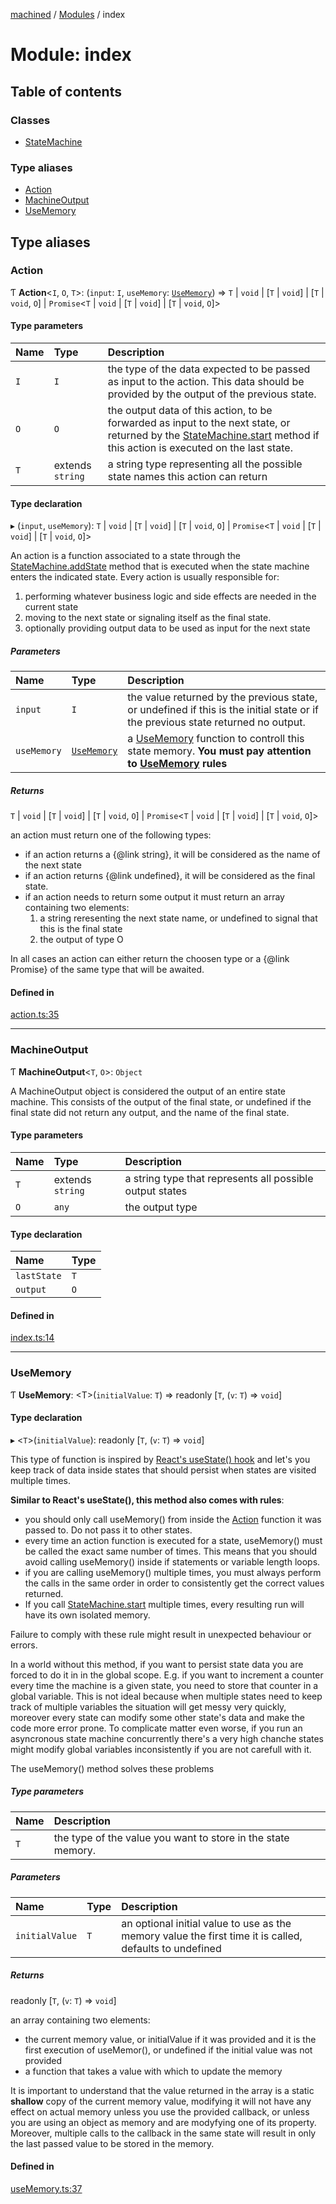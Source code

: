 [machined](../README.md) / [Modules](../modules.md) / index

# Module: index

## Table of contents

### Classes

- [StateMachine](../classes/index.StateMachine.md)

### Type aliases

- [Action](index.md#action)
- [MachineOutput](index.md#machineoutput)
- [UseMemory](index.md#usememory)

## Type aliases

### Action

Ƭ **Action**<`I`, `O`, `T`\>: (`input`: `I`, `useMemory`: [`UseMemory`](index.md#usememory)) => `T` \| `void` \| [`T` \| `void`] \| [`T` \| `void`, `O`] \| `Promise`<`T` \| `void` \| [`T` \| `void`] \| [`T` \| `void`, `O`]\>

#### Type parameters

| Name | Type | Description |
| :------ | :------ | :------ |
| `I` | `I` | the type of the data expected to be passed as input to the action.  This data should be provided by the output of the previous state. |
| `O` | `O` | the output data of this action, to be forwarded as input to the next state,  or returned by the [StateMachine.start](../classes/index.StateMachine.md#start) method if this action is executed on the last state. |
| `T` | extends `string` | a string type representing all the possible state names this action can return |

#### Type declaration

▸ (`input`, `useMemory`): `T` \| `void` \| [`T` \| `void`] \| [`T` \| `void`, `O`] \| `Promise`<`T` \| `void` \| [`T` \| `void`] \| [`T` \| `void`, `O`]\>

An action is a function associated to a state through the [StateMachine.addState](../classes/index.StateMachine.md#addstate) method
that is executed when the state machine enters the indicated state.
Every action is usually responsible for:
 1. performing whatever business logic and side effects are needed in the current state
 1. moving to the next state or signaling itself as the final state.
 1. optionally providing output data to be used as input for the next state

##### Parameters

| Name | Type | Description |
| :------ | :------ | :------ |
| `input` | `I` | the value returned by the previous state, or undefined if this is the initial state or if the   previous state returned no output. |
| `useMemory` | [`UseMemory`](index.md#usememory) | a [UseMemory](index.md#usememory) function to controll this state memory. **You must pay attention to [UseMemory](index.md#usememory) rules** |

##### Returns

`T` \| `void` \| [`T` \| `void`] \| [`T` \| `void`, `O`] \| `Promise`<`T` \| `void` \| [`T` \| `void`] \| [`T` \| `void`, `O`]\>

an action must return one of the following types:
- if an action returns a {@link string}, it will be considered as the name of the next state
- if an action returns {@link undefined}, it will be considered as the final state.
- if an action needs to return some output it must return an array containing two elements:
     1. a string reresenting the next state name, or undefined to signal that this is the final state
     2. the output of type O

 In all cases an action can either return the choosen type or
a {@link Promise} of the same type that will be awaited.

#### Defined in

[action.ts:35](https://github.com/ChristianMarchetta/machined/blob/3de8f7a/src/action.ts#L35)

___

### MachineOutput

Ƭ **MachineOutput**<`T`, `O`\>: `Object`

A MachineOutput object is considered the output of an entire state machine.
This consists of the output of the final state, or undefined if the final state
did not return any output, and the name of the final state.

#### Type parameters

| Name | Type | Description |
| :------ | :------ | :------ |
| `T` | extends `string` | a string type that represents all possible output states |
| `O` | `any` | the output type |

#### Type declaration

| Name | Type |
| :------ | :------ |
| `lastState` | `T` |
| `output` | `O` |

#### Defined in

[index.ts:14](https://github.com/ChristianMarchetta/machined/blob/3de8f7a/src/index.ts#L14)

___

### UseMemory

Ƭ **UseMemory**: <T\>(`initialValue`: `T`) => readonly [`T`, (`v`: `T`) => `void`]

#### Type declaration

▸ <`T`\>(`initialValue`): readonly [`T`, (`v`: `T`) => `void`]

This type of function is inspired by [React's useState() hook](https://reactjs.org/docs/hooks-state.html)
and let's you keep track of data inside states that should persist when states are visited multiple times.

**Similar to React's useState(), this method also comes with rules**:
 - you should only call useMemory() from inside the [Action](index.md#action) function it was passed to. Do not pass it to other states.
 - every time an action function is executed for a state, useMemory() must be called the exact same number of times.
     This means that you should avoid calling useMemory() inside if statements or variable length loops.
 - if you are calling useMemory() multiple times, you must always perform the calls in the same order in order
     to consistently get the correct values returned.
 - If you call [StateMachine.start](../classes/index.StateMachine.md#start) multiple times, every resulting run will have its own isolated memory.

Failure to comply with these rule might result in unexpected behaviour or errors.

In a world without this method, if you want to persist state data you are forced to do it in in the global scope.
E.g. if you want to increment a counter every time the machine is a given state, you need to store that counter in a global variable.
This is not ideal because when multiple states need to keep track of multiple variables the situation will get messy very quickly,
moreover every state can modify some other state's data and make the code more error prone.
To complicate matter even worse, if you run an asyncronous state machine concurrently there's a very high chanche states might modify
global variables inconsistently if you are not carefull with it.

The useMemory() method solves these problems

##### Type parameters

| Name | Description |
| :------ | :------ |
| `T` | the type of the value you want to store in the state memory. |

##### Parameters

| Name | Type | Description |
| :------ | :------ | :------ |
| `initialValue` | `T` | an optional initial value to use as the memory value the first time it is called, defaults to undefined |

##### Returns

readonly [`T`, (`v`: `T`) => `void`]

an array containing two elements:
 - the current memory value, or initialValue if it was provided and it is the first execution of useMemor(), or undefined
     if the initial value was not provided
 - a function that takes a value with which to update the memory

It is important to understand that the value returned in the array is a static **shallow** copy of the current memory value,
modifying it will not have any effect on actual memory unless you use the provided callback, or unless you are using an object
as memory and are modyfying one of its property.
Moreover, multiple calls to the callback in the same state will result in only the last passed value to be stored in the memory.

#### Defined in

[useMemory.ts:37](https://github.com/ChristianMarchetta/machined/blob/3de8f7a/src/useMemory.ts#L37)
